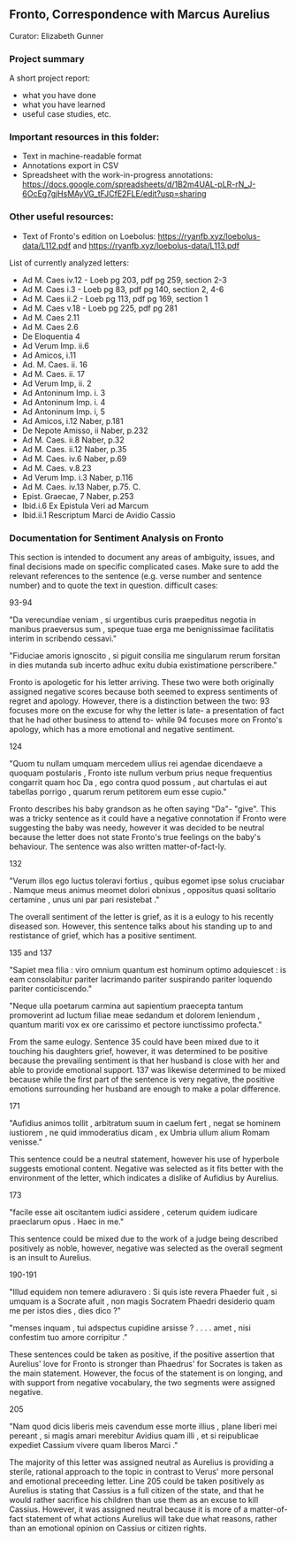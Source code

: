 ## Fronto, Correspondence with Marcus Aurelius
Curator: Elizabeth Gunner

### Project summary 

A short project report: 
* what you have done
* what you have learned
* useful case studies, etc. 

### Important resources in this folder: 
* Text in machine-readable format
* Annotations export in CSV
* Spreadsheet with the work-in-progress annotations: https://docs.google.com/spreadsheets/d/1B2m4UAL-pLR-rN_J-6OcEg7gjHsMAyVG_tFJCfE2FLE/edit?usp=sharing

### Other useful resources: 
* Text of Fronto's edition on Loebolus: https://ryanfb.xyz/loebolus-data/L112.pdf and https://ryanfb.xyz/loebolus-data/L113.pdf  

List of currently analyzed letters:
* Ad M. Caes iv.12 - Loeb pg 203, pdf pg 259, section 2-3
* Ad M. Caes i.3 - Loeb pg 83, pdf pg 140, section 2, 4-6
* Ad M. Caes ii.2 - Loeb pg 113, pdf pg 169, section 1
* Ad M. Caes v.18 - Loeb pg 225, pdf pg 281
* Ad M. Caes 2.11
* Ad M. Caes 2.6
* De Eloquentia 4
* Ad Verum Imp. ii.6
* Ad Amicos, i.11
* Ad. M. Caes. ii. 16
* Ad M. Caes. ii. 17
* Ad Verum Imp, ii. 2
* Ad Antoninum Imp. i. 3
* Ad Antoninum Imp. i. 4
* Ad Antoninum Imp. i, 5
* Ad Amicos, i.12 Naber, p.181
* De Nepote Amisso, ii Naber, p.232
* Ad M. Caes. ii.8 Naber, p.32
* Ad M. Caes. ii.12 Naber, p.35 
* Ad M. Caes. iv.6 Naber, p.69
* Ad M. Caes. v.8.23
* Ad Verum Imp. i.3 Naber, p.116
* Ad M. Caes. iv.13 Naber, p.75. C.
* Epist. Graecae, 7 Naber, p.253 
*  Ibid.i.6 Ex Epistula Veri ad Marcum
*  Ibid.ii.1 Rescriptum Marci de Avidio Cassio


### Documentation for Sentiment Analysis on Fronto
This section is intended to document any areas of ambiguity, issues, and final decisions made on specific complicated cases. Make sure to add the relevant references to the sentence (e.g. verse number and sentence number) and to quote the text in question. 
difficult cases: 

93-94

"Da verecundiae veniam , si urgentibus curis praepeditus negotia in manibus praeversus sum , speque tuae erga me benignissimae facilitatis interim in scribendo cessavi."

"Fiduciae amoris ignoscito , si piguit consilia me singularum rerum forsitan in dies mutanda sub incerto adhuc exitu dubia existimatione perscribere."

Fronto is apologetic for his letter arriving. These two were both originally assigned negative scores because both seemed to express sentiments of regret and apology. However, there is a distinction between the two: 93 focuses more on the excuse for why the letter is late- a presentation of fact that he had other business to attend to- while 94 focuses more on Fronto's apology, which has a more emotional and negative sentiment.

124

"Quom tu nullam umquam mercedem ullius rei agendae dicendaeve a quoquam postularis , Fronto iste nullum verbum prius neque frequentius congarrit quam hoc Da , ego contra quod possum , aut chartulas ei aut tabellas porrigo , quarum rerum petitorem eum esse cupio."

Fronto describes his baby grandson as he often saying "Da"- "give". This was a tricky sentence as it could have a negative connotation if Fronto were suggesting the baby was needy, however it was decided to be neutral because the letter does not state Fronto's true feelings on the baby's behaviour. The sentence was also written matter-of-fact-ly.

132

"Verum illos ego luctus toleravi fortius , quibus egomet ipse solus cruciabar . Namque meus animus meomet dolori obnixus , oppositus quasi solitario certamine , unus uni par pari resistebat ."

The overall sentiment of the letter is grief, as it is a eulogy to his recently diseased son. However, this sentence talks about his standing up to and restistance of grief, which has a positive sentiment. 

135 and 137

"Sapiet mea filia : viro omnium quantum est hominum optimo adquiescet : is eam consolabitur pariter lacrimando pariter suspirando pariter loquendo pariter conticiscendo."

"Neque ulla poetarum carmina aut sapientium praecepta tantum promoverint ad luctum filiae meae sedandum et dolorem leniendum , quantum mariti vox ex ore carissimo et pectore iunctissimo profecta."

From the same eulogy. Sentence 35 could have been mixed due to it touching his daughters grief, however, it was determined to be positive because the prevailing sentiment is that her husband is close with her and able to provide emotional support. 137 was likewise determined to be mixed because while the first part of the sentence is very negative, the positive emotions surrounding her husband are enough to make a polar difference. 

171

"Aufidius animos tollit , arbitratum suum in caelum fert , negat se hominem iustiorem , ne quid immoderatius dicam , ex Umbria ullum alium Romam venisse."

This sentence could be a neutral statement, however his use of hyperbole suggests emotional content. Negative was selected as it fits better with the environment of the letter, which indicates a dislike of Aufidius by Aurelius. 

173

"facile esse ait oscitantem iudici assidere , ceterum quidem iudicare praeclarum opus . Haec in me."

This sentence could be mixed due to the work of a judge being described positively as noble, however, negative was selected as the overall segment is an insult to Aurelius. 

190-191

"Illud equidem non temere adiuravero : Si quis iste revera Phaeder fuit , si umquam is a Socrate afuit , non magis Socratem Phaedri desiderio quam me per istos dies , dies dico ?"

"menses inquam , tui adspectus cupidine arsisse ? . . . . amet , nisi confestim tuo amore corripitur ."

These sentences could be taken as positive, if the positive assertion that Aurelius' love for Fronto is stronger than Phaedrus' for Socrates is taken as the main statement. However, the focus of the statement is on longing, and with support from negative vocabulary, the two segments were assigned negative. 

205

"Nam quod dicis liberis meis cavendum esse morte illius , plane liberi mei pereant , si magis amari merebitur Avidius quam illi , et si reipublicae expediet Cassium vivere quam liberos Marci ."

The majority of this letter was assigned neutral as Aurelius is providing a sterile, rational approach to the topic in contrast to Verus' more personal and emotional preceeding letter. Line 205 could be taken positively as Aurelius is stating that Cassius is a full citizen of the state, and that he would rather sacrifice his children than use them as an excuse to kill Cassius. However, it was assigned neutral because it is more of a matter-of-fact statement of what actions Aurelius will take due what reasons, rather than an emotional opinion on Cassius or citizen rights. 

